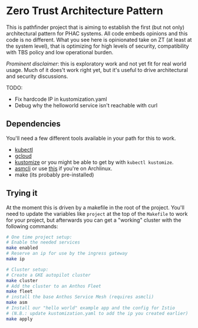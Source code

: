# Zero Trust Architecture Pattern

This is pathfinder project that is aiming to establish the first (but not only) architectural pattern for PHAC systems.
All code embeds opinions and this code is no different. What you see here is opinionated take on ZT (at least at the system level), that is optimizing for high levels of security, compatibility with TBS policy and low operational burden.

*Prominent disclaimer*: this is exploratory work and not yet fit for real world usage. Much of it does't work right yet, but it's useful to drive architectural and security discussions.

TODO:
* Fix hardcode IP in kustomization.yaml
* Debug why the helloworld service isn't reachable with curl

## Dependencies

You'll need a few different tools available in your path for this to work.
* [kubectl](https://kubernetes.io/docs/tasks/tools/install-kubectl-linux/)
* [gcloud](https://cloud.google.com/sdk/docs/install)
* [kustomize](https://kubectl.docs.kubernetes.io/installation/kustomize/) or you might be able to get by with `kubectl kustomize`.
* [asmcli](https://cloud.google.com/service-mesh/docs/unified-install/install-dependent-tools#download_asmcli) or use [this](https://aur.archlinux.org/packages/asmcli) if you're on Archlinux.
* make (its probably pre-installed)

## Trying it

At the moment this is driven by a makefile in the root of the project. 
You'll need to update the variables like `project` at the top of the `Makefile` to work for your project, but afterwards you can get a "working" cluster with the following commands:

```sh
# One time project setup:
# Enable the needed services
make enabled
# Reserve an ip for use by the ingress gateway
make ip

# Cluster setup:
# Create a GKE autopilot cluster
make cluster
# Add the cluster to an Anthos Fleet
make fleet
# install the base Anthos Service Mesh (requires asmcli)
make asm
# Install our "hello world" example app and the config for Istio
# (N.B.: update kustomization.yaml to add the ip you created earlier)
make apply
```
